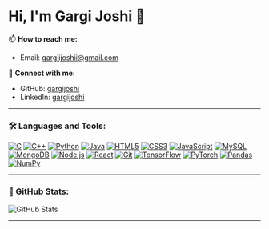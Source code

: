 # Hi, I'm Gargi Joshi 👋

📫 **How to reach me:**  
- Email: [gargiijoshii@gmail.com](mailto:gargiijoshii@gmail.com)  

💼 **Connect with me:**  
- GitHub: [gargijoshi](https://github.com/gargijoshii)  
- LinkedIn: [gargijoshi](https://www.linkedin.com/in/gargiijoshii/)  

---

### 🛠️ Languages and Tools:
<p align="left">
  <a href="https://www.cprogramming.com/" target="_blank"><img src="https://img.icons8.com/color/48/000000/c-programming.png" alt="C" /></a>
  <a href="https://isocpp.org/" target="_blank"><img src="https://img.icons8.com/color/48/000000/c-plus-plus-logo.png" alt="C++" /></a>
  <a href="https://www.python.org/" target="_blank"><img src="https://img.icons8.com/color/48/000000/python.png" alt="Python" /></a>
  <a href="https://www.java.com/" target="_blank"><img src="https://img.icons8.com/color/48/000000/java-coffee-cup-logo.png" alt="Java" /></a>
  <a href="https://developer.mozilla.org/en-US/docs/Web/HTML" target="_blank"><img src="https://img.icons8.com/color/48/000000/html-5.png" alt="HTML5" /></a>
  <a href="https://developer.mozilla.org/en-US/docs/Web/CSS" target="_blank"><img src="https://img.icons8.com/color/48/000000/css3.png" alt="CSS3" /></a>
  <a href="https://developer.mozilla.org/en-US/docs/Web/JavaScript" target="_blank"><img src="https://img.icons8.com/color/48/000000/javascript--v1.png" alt="JavaScript" /></a>
  <a href="https://www.mysql.com/" target="_blank"><img src="https://img.icons8.com/fluency/48/000000/mysql-logo.png" alt="MySQL" /></a>
  <a href="https://www.mongodb.com/" target="_blank"><img src="https://img.icons8.com/color/48/000000/mongodb.png" alt="MongoDB" /></a>
  <a href="https://nodejs.org/" target="_blank"><img src="https://img.icons8.com/color/48/000000/nodejs.png" alt="Node.js" /></a>
  <a href="https://reactjs.org/" target="_blank"><img src="https://img.icons8.com/color/48/000000/react-native.png" alt="React" /></a>
  <a href="https://git-scm.com/" target="_blank"><img src="https://img.icons8.com/color/48/000000/git.png" alt="Git" /></a>
  <a href="https://www.tensorflow.org/" target="_blank"><img src="https://img.icons8.com/color/48/000000/tensorflow.png" alt="TensorFlow" /></a>
  <a href="https://pytorch.org/" target="_blank"><img src="https://img.icons8.com/color/48/000000/pytorch.png" alt="PyTorch" /></a>
  <a href="https://pandas.pydata.org/" target="_blank"><img src="https://img.icons8.com/external-tal-revivo-shadow-tal-revivo/48/000000/external-pandas-a-software-library-written-for-the-python-programming-language-logo-shadow-tal-revivo.png" alt="Pandas" /></a>
  <a href="https://numpy.org/" target="_blank"><img src="https://img.icons8.com/color/48/000000/numpy.png" alt="NumPy" /></a>
</p>


---

### 🌟 GitHub Stats:
<p align="left">
  <img src="https://github-readme-stats.vercel.app/api?username=gargijoshii&show_icons=true&hide=stars&theme=default&bg_color=FFFFFF&text_color=000000&icon_color=4CAF50&hide_border=true" alt="GitHub Stats" />
</p>

---

